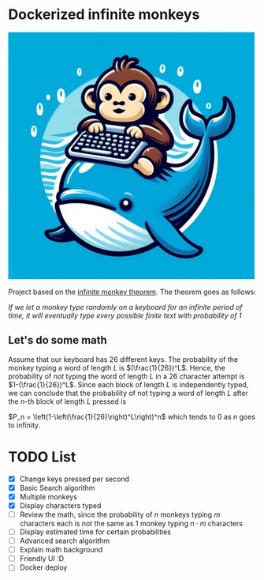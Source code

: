 
# Dockerized infinite monkeys

<img src="/img/second_attempt.jpeg" alt="drawing" width="500"/>

Project based on the [infinite monkey theorem](https://en.wikipedia.org/wiki/Infinite_monkey_theorem#:~:text=The%20infinite%20monkey%20theorem%20states,complete%20works%20of%20William%20Shakespeare.). The theorem goes as follows:

_If we let a monkey type randomly on a keyboard for an infinite period of time, it will eventually type every possible finite text with probability of 1_

## Let's do some math
Assume that our keyboard has 26 different keys. The probability of the monkey typing a word of length $L$ is $(\frac{1}{26})^L$.
Hence, the probability of *not* typing the word of length $L$ in a 26 character attempt is $1-(\frac{1}{26})^L$. Since each block of length $L$ is independently typed, we can conclude that the probability of not typing a word of length $L$ after the $n$-th block of length $L$ pressed is
 
 $P_n = \left(1-\left(\frac{1}{26}\right)^L\right)^n$   which tends to 0 as $n$ goes to infinity.

 # TODO List
 - [x] Change keys pressed per second
 - [x] Basic Search algorithm
 - [x] Multiple monkeys
 - [x] Display characters typed
 - [ ] Review the math, since the probability of $n$ monkeys typing $m$ characters each is not the same as 1 monkey typing $n \cdot m$ characters
 - [ ] Display estimated time for certain probabilities
 - [ ] Advanced search algorithm
 - [ ] Explain math background
 - [ ] Friendly UI :D
 - [ ] Docker deploy
